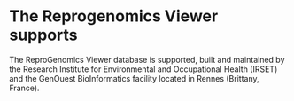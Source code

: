 # The Reprogenomics Viewer supports

The ReproGenomics Viewer database is supported, built and maintained by the Research Institute for Environmental and Occupational Health (IRSET) and the GenOuest BioInformatics facility located in Rennes (Brittany, France).